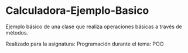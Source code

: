 Calculadora-Ejemplo-Basico
==========================

Ejemplo básico de una clase que realiza operaciones básicas a través de métodos.

Realizado para la asignatura: Programación durante el tema: POO
